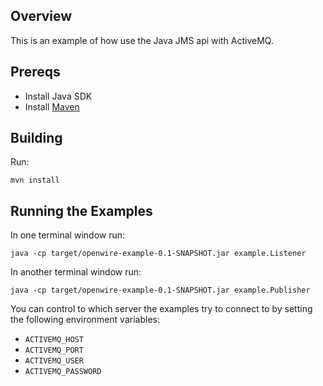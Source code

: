 ## Overview

This is an example of how use the Java JMS api with ActiveMQ.

## Prereqs

- Install Java SDK
- Install [Maven](http://maven.apache.org/download.html) 

## Building

Run:

    mvn install

## Running the Examples

In one terminal window run:

    java -cp target/openwire-example-0.1-SNAPSHOT.jar example.Listener

In another terminal window run:

    java -cp target/openwire-example-0.1-SNAPSHOT.jar example.Publisher

You can control to which server the examples try to connect to by
setting the following environment variables: 

* `ACTIVEMQ_HOST`
* `ACTIVEMQ_PORT`
* `ACTIVEMQ_USER`
* `ACTIVEMQ_PASSWORD`
